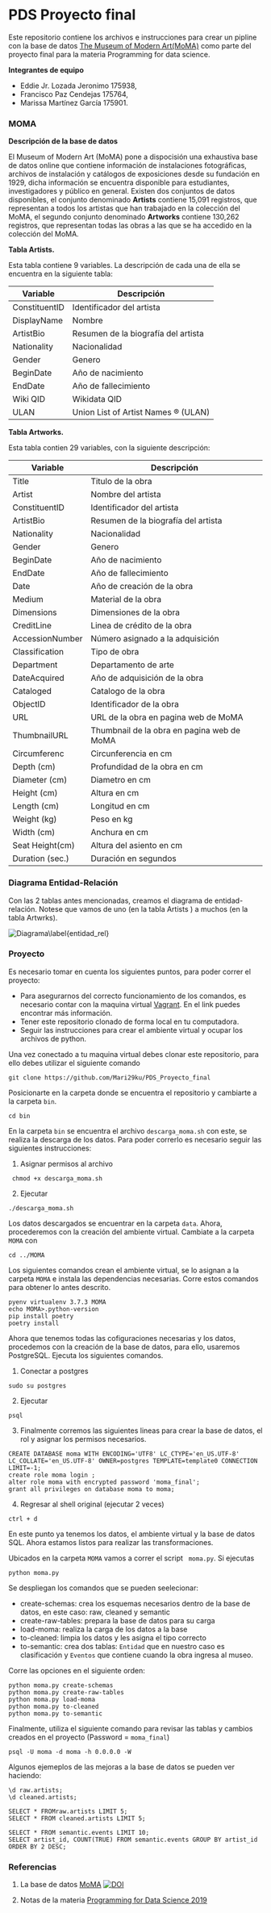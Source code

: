 # PDS Proyecto final

Este repositorio contiene los archivos e instrucciones para crear un pipline con la base de datos [The Museum of Modern Art(MoMA)](https://github.com/MuseumofModernArt/collection) como parte del proyecto final para la materia Programming for data science. 

**Integrantes de equipo**

- Eddie Jr. Lozada Jeronimo 175938, 
- Francisco Paz Cendejas 175764,
- Marissa Martínez García 175901.

### MOMA

**Descripción de la base de datos**

El Museum of Modern Art (MoMA) pone a dispocisión una exhaustiva base de datos online que contiene información de instalaciones fotográficas, archivos de instalación y catálogos de exposiciones desde su fundación en 1929, dicha información se encuentra disponible para estudiantes, investigadores y público en general.
Existen dos conjuntos de datos disponibles, el conjunto denominado **Artists** contiene 15,091 registros, que representan a todos los artistas que han trabajado en la colección del MoMA, el segundo conjunto denominado **Artworks** contiene 130,262 registros, que representan todas las obras a las que se ha accedido en la colección del MoMA.

**Tabla Artists.**

Esta tabla contiene 9 variables. La descripción de cada una de ella se encuentra en la siguiente tabla:


|Variable      | Descripción                         | 
|--------------|-------------------------------------|
|ConstituentID | Identificador del artista           |
|DisplayName   | Nombre                              |
|ArtistBio     | Resumen de la biografía del artista |
|Nationality   | Nacionalidad                        |
|Gender        | Genero                              |
|BeginDate     | Año de nacimiento                   |
|EndDate       | Año de fallecimiento                |
|Wiki QID      | Wikidata QID                        |
|ULAN          | Union List of Artist Names ® (ULAN) |

**Tabla Artworks.**

Esta tabla contien 29 variables, con la siguiente descripción:

|Variable        |Descripción                                  |
|----------------|---------------------------------------------|
|Title           | Titulo de la obra                           |
|Artist          | Nombre del artista                          |
|ConstituentID   | Identificador del artista                   |
|ArtistBio       | Resumen de la biografía del artista         |
|Nationality     | Nacionalidad                                |
|Gender          | Genero                                      |
|BeginDate       | Año de nacimiento                           |
|EndDate         | Año de fallecimiento                        |
|Date            | Año de creación de la obra                  |
|Medium          | Material de la obra                         |
|Dimensions      | Dimensiones de la obra                      |
|CreditLine      | Linea de crédito de la obra                 |
|AccessionNumber | Número asignado a la adquisición            |
|Classification  | Tipo de obra                                |
|Department      | Departamento de arte                        |
|DateAcquired    | Año de adquisición de la obra               |
|Cataloged       | Catalogo de la obra                         |
|ObjectID        | Identificador de la obra                    |
|URL             | URL de la obra en pagina web de MoMA        |
|ThumbnailURL    | Thumbnail de la obra en pagina web de MoMA  |
|Circumferenc    | Circunferencia en cm                        |
|Depth (cm)      | Profundidad de la obra en cm                |
|Diameter (cm)   | Diametro en cm                              |
|Height (cm)     | Altura en cm                                |
|Length (cm)     | Longitud en cm                              |
|Weight (kg)     | Peso en kg                                  |
|Width (cm)      | Anchura en cm                               |
|Seat Height(cm) | Altura del asiento en cm                    |
|Duration (sec.) | Duración en segundos                        |


### Diagrama Entidad-Relación

Con las 2 tablas antes mencionadas, creamos el diagrama de entidad-relación. Notese que vamos de uno (en la tabla Artists ) a muchos (en la tabla Artwrks).

![Diagrama\label{entidad_rel}](docs/esquema_entidad_relacion.png)

### Proyecto

Es necesario tomar en cuenta los siguientes puntos, para poder correr el proyecto:
	
* Para asegurarnos del correcto funcionamiento de los comandos, es necesario contar con la maquina virtual [Vagrant](https://github.com/ITAM-DS/programming-for-data-science-2019). En el link puedes encontrar más información.
* Tener este repositorio clonado de forma local en tu computadora.
* Seguir las instrucciones para crear el ambiente virtual y ocupar los archivos de python.


Una vez conectado a tu maquina virtual debes clonar este repositorio, para ello debes utilizar el siguiente comando

```
git clone https://github.com/Mari29ku/PDS_Proyecto_final
```

Posicionarte en la carpeta donde se encuentra el repositorio y cambiarte a la carpeta `bin`. 

```
cd bin
```

En la carpeta `bin` se encuentra el archivo  `descarga_moma.sh` con este, se realiza la descarga de los datos. Para poder correrlo es necesario seguir las siguientes instrucciones:

1. Asignar permisos al archivo
```
 chmod +x descarga_moma.sh
```

2. Ejecutar
```
./descarga_moma.sh
```

Los datos descargados se encuentrar en la carpeta `data`. Ahora, procederemos con la creación del ambiente virtual. Cambiate a la carpeta `MOMA` con 

```
cd ../MOMA
```

Los siguientes comandos crean el ambiente virtual, se lo asignan a la carpeta `MOMA` e instala las dependencias necesarias. Corre estos comandos para obtener lo antes descrito.

```
pyenv virtualenv 3.7.3 MOMA 
echo MOMA>.python-version 
pip install poetry 
poetry install
```

Ahora que tenemos todas las cofiguraciones necesarias y los datos, procedemos con la creación de la base de datos, para ello, usaremos PostgreSQL. Ejecuta los siguientes comandos. 


1. Conectar a postgres
```
sudo su postgres
```
2. Ejecutar
```
psql
```
3. Finalmente corremos las siguientes lineas para crear la base de datos, el rol y asignar los permisos necesarios.
```
CREATE DATABASE moma WITH ENCODING='UTF8' LC_CTYPE='en_US.UTF-8' LC_COLLATE='en_US.UTF-8' OWNER=postgres TEMPLATE=template0 CONNECTION LIMIT=-1;
create role moma login ;
alter role moma with encrypted password 'moma_final';
grant all privileges on database moma to moma;
```
4. Regresar al shell original (ejecutar 2 veces)
```
ctrl + d
```

En este punto ya tenemos los datos, el ambiente virtual y la base de datos SQL. Ahora estamos listos para realizar las transformaciones.

Ubicados en la carpeta `MOMA` vamos a correr el script ` moma.py`. Si ejecutas 

```
python moma.py
```
Se despliegan los comandos que se pueden seelecionar:

* create-schemas:  crea los esquemas necesarios dentro de la base de datos, en este caso:  raw, cleaned y semantic
* create-raw-tables: prepara la base de datos para su carga
* load-moma: realiza la carga de los datos a la base
* to-cleaned: limpia los datos y les asigna el tipo correcto 
* to-semantic: crea dos tablas: `Entidad` que en nuestro caso es clasificación y `Eventos` que contiene cuando la obra ingresa al museo. 


Corre las opciones en el siguiente orden:


```
python moma.py create-schemas
python moma.py create-raw-tables
python moma.py load-moma
python moma.py to-cleaned
python moma.py to-semantic
```


Finalmente, utiliza el siguiente comando para revisar las tablas y cambios creados en el proyecto (Password =  `moma_final`)
```
psql -U moma -d moma -h 0.0.0.0 -W 
```

Algunos ejemeplos de las mejoras a la base de datos se pueden ver haciendo:

```
\d raw.artists;
\d cleaned.artists;
```
```
SELECT * FROMraw.artists LIMIT 5;
SELECT * FROM cleaned.artists LIMIT 5;
```
```
SELECT * FROM semantic.events LIMIT 10;
SELECT artist_id, COUNT(TRUE) FROM semantic.events GROUP BY artist_id ORDER BY 2 DESC;
```

### Referencias

1. La base de datos [MoMA](https://github.com/MuseumofModernArt/collection) [![DOI](https://zenodo.org/badge/DOI/10.5281/zenodo.3558822.svg)](https://doi.org/10.5281/zenodo.3558822)

2. Notas de la materia [Programming for Data Science 2019](https://github.com/ITAM-DS/programming-for-data-science-2019/blob/master/handbook.pdf)